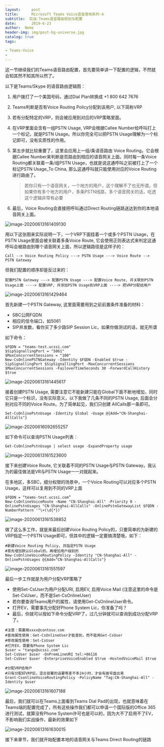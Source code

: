 ```yaml
---
layout:     post
title:      Microsoft Teams Voice语音落地系列-4 
subtitle:  实战-Teams语音路由规划与配置
date:       2019-6-23
author:  Nemo
header-img: img/post-bg-universe.jpg
catalog: true
tags:

- Teams-Voice
- 
---
```


这一节继续我们的Teams语音路由配置，首先要简单讲一下配置的逻辑，不然就会知其然不知其所以然了。

以下是Teams/Skype 的语音路由逻辑图：

1. 用户拨打了一个美国号码，通过Dial Plan转换成 +1 800 642 7676

2. Teams判断是否有Voice Routing Policy分配到该用户, 以下简称VRP

3. 若有分配特定的VRP，则会被应用到对应的VRP策略里面。

4. 在VRP里面会含有一组PSTN Usage, VRP会根据Callee Number给呼叫打上一个标记，就是PSTN Usage。所以你完全可以把PSTN Usage理解为一个标记即可，没有实质性的作用。

5. 第五步就比较重要了，这里会应用上一组/条语音路由 Voice Routing，它会根据Callee  Number来判断是否路由到相应的语音网关上面。同时每一条Voice Routing都关联着一条/组PSTN  Usage，也就是说这通呼叫之前被打上了一个标记PSTN Usage_To China, 那么这通呼叫就只能使用对应的Voice  Routing进行路由了。

   > 若你只有一个语音网关，一个地方的用户，这个理解不了也无所谓，但如果你有多个地方的用户，多条PSTN线路，多个语音网关的话，吃透这个逻辑非常有必要

6. 最后，Voice Routing会直接把呼叫通过Direct Routing链路送达到你的本地语音网关上面。

![image-20200613161409130](https://cdn.jsdelivr.net/gh/tangx007/tangx007.github.io/img/image-20200613161409130.png)

用以下这张图来实际说明一下，一个VRP下面挂着一个或多个PSTN Usage，在PSTN Usage里面会被关联着多条Voice Route, 它会使用正则表达式来判定这通呼叫会被路由到哪个语音网关上面，所以逻辑路径是这样子的：

```
Call --> Voice Routing Policy ---> PSTN Usage ---> Voice Route --> PSTN Gateway
```

但我们配置的顺序却是反过来的：

```
配置PSTN Gateway ---> 配置PSTN Usage ---> 配置Voice Route, 并关联到PSTN Usage上面 ----> 配置VRP, 并添加PSTN Usage到VRP上面 ----> 把VRP分配给用户
```

![image-20200613161429464](https://cdn.jsdelivr.net/gh/tangx007/tangx007.github.io/img/image-20200613161445617.png)

首先新建一个PSTN Gateway, 这里面需要用到之前前置条件准备的材料：

- SBC公网FQDN 
- 相应的信令端口，如5061 
- SIP并发数，看你买了多少路SIP Session Lic，如果你做测试的话，就无所谓

如下命令：

```
$FQDN = "teams-test.ucssi.com"
$SipSignallingPort = "5061"
$MaxConcurrentSessions = "100"
New-CsOnlinePSTNGateway -Identity $FQDN -Enabled $true -SipSignallingPort $SipSignallingPort -MaxConcurrentSessions $MaxConcurrentSessions -FailoverTimeSeconds 30 -ForwardCallHistory $true
```

![image-20200613161445617](https://cdn.jsdelivr.net/gh/tangx007/tangx007.github.io/img/image-20200613161445617.png)

接着创建PSTN Usage,  需要注意它不能新建只能在Global下面不断地增加，同时它只是一个标识，没有实际意义，以下我做了几条不同的PSTN Usage,  后面会分别对应不同的Voice Route。为了简单起见，我们只创建 AllCalls那一条即可。

```
Set-CsOnlinePstnUsage -Identity Global -Usage @{Add="CN-Shanghai-AllCalls"}
```

![image-20200616092655257](https://cdn.jsdelivr.net/gh/tangx007/tangx007.github.io/img/image-20200616092655257.png)

如下命令可以查询PSTN Usage列表：

```
Get-CsOnlinePstnUsage | select usage -ExpandProperty usage
```

![image-20200613161523600](https://cdn.jsdelivr.net/gh/tangx007/tangx007.github.io/img/image-20200613161523600.png)

接下来创建Voice Route, 它关联着不同的PSTN Usage与PSTN Gateway。我认为的最佳做法是VR与PSTN Usage一一对就起来。

在多地区，多SBC，细分权限的场景中，一个Voice Routing可以对应多个PSTN Usage，这样可以复用到不同的VRP上面

```
$FQDN = “teams-test.ucssi.com”
New-CsOnlineVoiceRoute -Name "CN-Shanghai-All" -Priority 0 -OnlinePstnUsages "CN-Shanghai-AllCalls" -OnlinePstnGatewayList $FQDN -NumberPattern '^\+(\d{*})'
```

![image-20200613161538852](https://cdn.jsdelivr.net/gh/tangx007/tangx007.github.io/img/image-20200613161538852.png)

做了这么多工作，就是来最后创建Voice Routing Policy的，只要简单的为新建的VRP指定一个PSTN Usage即可，但其中的逻辑一定要搞清楚哦，如下：

```
#新建Voice Routing Policy, 并指定PSTN Usage
#首先增加默认Global的，再增加用户级别的
New-CsOnlineVoiceRoutingPolicy -Identity "CN-Shanghai-All" -OnlinePstnUsages @{Add="CN-Shanghai-AllCalls"} 
```

![image-20200613161551597](https://cdn.jsdelivr.net/gh/tangx007/tangx007.github.io/img/image-20200613161607188.png)

最后一步工作就是为用户分配VRP策略了

- 使用Set-CsUser为用户分配URI, 启用EV, 启用Voice Mail (注意这里的命令是Set-CsUser，而不是Set-CsOnlineUser)
- 若你要查询Teams用户的属性，请使用Get-CsOnlineUser命令。
- 打开EV，需要事先分配好Phone System Lic，你准备了吗？
- 最后，你就可以按如下命令分配VRP了，过几分钟就可以查询到成功分配VRP了。

```
#注意：需要用xxxx@contoso.com
#查询属性使用：Get-CsOnlineUser才能查到，而不能用Get-CsUser
#修改属性使用：Set-CsUser
#打开EV，需要有Phone System Lic
$user = "tangx@ucssi.com"
Set-CsUser $user -OnPremLineURI tel:+86116
Set-CsUser $user -EnterpriseVoiceEnabled $true -HostedVoiceMail $true

#分配VRP给用户
#只有分配好VRP后，混合部署的话要等差不多24小时，才会有拨号盘出来
Grant-CsonlineVoiceRoutingPolicy -PolicyName "Tag:CN-Shanghai-All" -Identity $user
```

![image-20200613161607188](https://cdn.jsdelivr.net/gh/tangx007/tangx007.github.io/img/image-20200613161607188.png)

最后，我们就可以在Teams上面看到Teams Dial  Pad的出现，也就意味着在Teams端的配置完成了，所有这些操作我们都可以申请一个国际版的Office 365进行测试，就算没有Phone  System许可也是可以的，因为大不了启用不了EV，不影响我们实战操作，最新的效果如下

![image-20200613161630015](https://cdn.jsdelivr.net/gh/tangx007/tangx007.github.io/img/image-20200613161630015.png)

接下来章节，我们就开始配置本地的语音网关与Teams Direct Routing的链路
